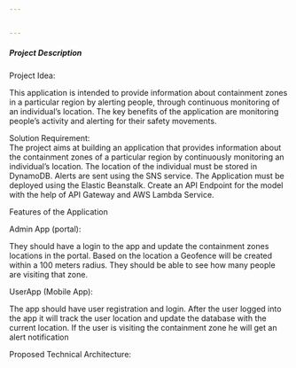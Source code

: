 ```yaml
---


---
```


<h5 id="project-description">Project Description</h5>
<p>Project Idea:</p>
<p>This application is intended to provide information about containment zones in a particular region by alerting people, through continuous monitoring of an individual’s location. The key benefits of the application are monitoring people’s activity and alerting for their safety movements.</p>
<p>Solution Requirement:<br>
The project aims at building an application that provides information about the containment zones of a particular region by continuously monitoring an individual’s location. The location of the individual must be stored in DynamoDB. Alerts are sent using the SNS service. The Application must be deployed using the Elastic Beanstalk. Create an API Endpoint for the model with the help of API Gateway and AWS Lambda Service.</p>
<p>Features of the Application</p>
<p>Admin App (portal):</p>
<p>They should have a login to the app and update the containment zones locations in the portal. Based on the location a Geofence will be created within a 100 meters radius. They should be able to see how many people are visiting that zone.</p>
<p>UserApp (Mobile App):</p>
<p>The app should have user registration and login. After the user logged into the app it will track the user location and update the database with the current location. If the user is visiting the containment zone he will get an alert notification</p>
<p>Proposed Technical Architecture:</p>
<p><img src="https://lh4.googleusercontent.com/ka6sB3YpDIirFV1Qo-X8YPRkIYiJp2E26iUY69GmxckLd02ej2xc9oCPHwbCEjXnwMQHP9Y4yjAN_XTZqIMwVzRe6ozZBXY1ahrlInlJg-pOxD7jzUQlOLvTAi-fAFi0G22Ox7s" alt=""></p>

